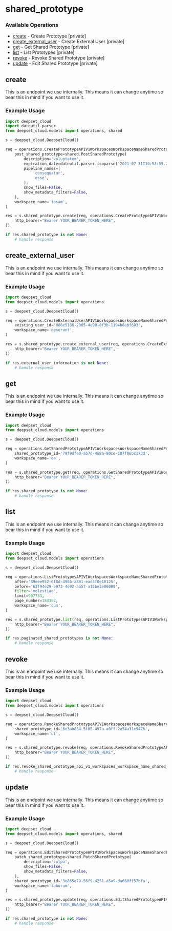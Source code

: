 # shared_prototype

### Available Operations

* [create](#create) - Create Prototype [private]
* [create_external_user](#create_external_user) - Create External User [private]
* [get](#get) - Get Shared Prototype [private]
* [list](#list) - List Prototypes [private]
* [revoke](#revoke) - Revoke Shared Prototype [private]
* [update](#update) - Edit Shared Prototype [private]

## create

This is an endpoint we use internally. This means it can change anytime so bear this in mind if you want to use it.

### Example Usage

```python
import deepset_cloud
import dateutil.parser
from deepset_cloud.models import operations, shared

s = deepset_cloud.DeepsetCloud()

req = operations.CreatePrototypeAPIV1WorkspacesWorkspaceNameSharedPrototypesPostRequest(
    post_shared_prototype=shared.PostSharedPrototype(
        description='voluptatem',
        expiration_date=dateutil.parser.isoparse('2021-07-31T10:53:55.286Z'),
        pipeline_names=[
            'consequatur',
            'esse',
        ],
        show_files=False,
        show_metadata_filters=False,
    ),
    workspace_name='ipsam',
)

res = s.shared_prototype.create(req, operations.CreatePrototypeAPIV1WorkspacesWorkspaceNameSharedPrototypesPostSecurity(
    http_bearer="Bearer YOUR_BEARER_TOKEN_HERE",
))

if res.shared_prototype is not None:
    # handle response
```

## create_external_user

This is an endpoint we use internally. This means it can change anytime so bear this in mind if you want to use it.

### Example Usage

```python
import deepset_cloud
from deepset_cloud.models import operations

s = deepset_cloud.DeepsetCloud()

req = operations.CreateExternalUserAPIV1WorkspacesWorkspaceNameSharedPrototypeUsersPostRequest(
    existing_user_id='088e5186-2065-4e90-8f3b-1194b8abf603',
    workspace_name='deserunt',
)

res = s.shared_prototype.create_external_user(req, operations.CreateExternalUserAPIV1WorkspacesWorkspaceNameSharedPrototypeUsersPostSecurity(
    http_bearer="Bearer YOUR_BEARER_TOKEN_HERE",
))

if res.external_user_information is not None:
    # handle response
```

## get

This is an endpoint we use internally. This means it can change anytime so bear this in mind if you want to use it.

### Example Usage

```python
import deepset_cloud
from deepset_cloud.models import operations

s = deepset_cloud.DeepsetCloud()

req = operations.GetSharedPrototypeAPIV1WorkspacesWorkspaceNameSharedPrototypesSharedPrototypeIDGetRequest(
    shared_prototype_id='79f9dfe0-ab7d-4a8a-90ce-187f86bc173d',
    workspace_name='ea',
)

res = s.shared_prototype.get(req, operations.GetSharedPrototypeAPIV1WorkspacesWorkspaceNameSharedPrototypesSharedPrototypeIDGetSecurity(
    http_bearer="Bearer YOUR_BEARER_TOKEN_HERE",
))

if res.shared_prototype is not None:
    # handle response
```

## list

This is an endpoint we use internally. This means it can change anytime so bear this in mind if you want to use it.

### Example Usage

```python
import deepset_cloud
from deepset_cloud.models import operations

s = deepset_cloud.DeepsetCloud()

req = operations.ListPrototypesAPIV1WorkspacesWorkspaceNameSharedPrototypesGetRequest(
    after='89eee952-6f8d-4986-a881-ead4f0e10125',
    before='63f94e29-e973-4e92-aa57-a15be3e06080',
    filter='molestiae',
    limit=907733,
    page_number=184362,
    workspace_name='cum',
)

res = s.shared_prototype.list(req, operations.ListPrototypesAPIV1WorkspacesWorkspaceNameSharedPrototypesGetSecurity(
    http_bearer="Bearer YOUR_BEARER_TOKEN_HERE",
))

if res.paginated_shared_prototypes is not None:
    # handle response
```

## revoke

This is an endpoint we use internally. This means it can change anytime so bear this in mind if you want to use it.

### Example Usage

```python
import deepset_cloud
from deepset_cloud.models import operations

s = deepset_cloud.DeepsetCloud()

req = operations.RevokeSharedPrototypeAPIV1WorkspacesWorkspaceNameSharedPrototypesSharedPrototypeIDDeleteRequest(
    shared_prototype_id='6e3ab884-5f05-497a-a0ff-2a54a31e9476',
    workspace_name='ut',
)

res = s.shared_prototype.revoke(req, operations.RevokeSharedPrototypeAPIV1WorkspacesWorkspaceNameSharedPrototypesSharedPrototypeIDDeleteSecurity(
    http_bearer="Bearer YOUR_BEARER_TOKEN_HERE",
))

if res.revoke_shared_prototype_api_v1_workspaces_workspace_name_shared_prototypes_shared_prototype_id_delete_200_application_json_any is not None:
    # handle response
```

## update

This is an endpoint we use internally. This means it can change anytime so bear this in mind if you want to use it.

### Example Usage

```python
import deepset_cloud
from deepset_cloud.models import operations, shared

s = deepset_cloud.DeepsetCloud()

req = operations.EditSharedPrototypeAPIV1WorkspacesWorkspaceNameSharedPrototypesSharedPrototypeIDPatchRequest(
    patch_shared_prototype=shared.PatchSharedPrototype(
        description='culpa',
        show_files=False,
        show_metadata_filters=False,
    ),
    shared_prototype_id='3e865e79-56f9-4251-a5a9-da660ff57bfa',
    workspace_name='laborum',
)

res = s.shared_prototype.update(req, operations.EditSharedPrototypeAPIV1WorkspacesWorkspaceNameSharedPrototypesSharedPrototypeIDPatchSecurity(
    http_bearer="Bearer YOUR_BEARER_TOKEN_HERE",
))

if res.shared_prototype is not None:
    # handle response
```
